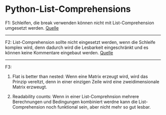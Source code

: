 # Python-List-Comprehensions

F1: Schleifen, die break verwenden können nicht mit List-Comprehension umgesetzt werden. [Quelle](https://switowski.com/blog/for-loop-vs-list-comprehension/)

---

F2: List-Comprehension sollte nicht eingesetzt werden, wenn die Schleife komplex wird, denn dadurch wird die Lesbarkeit eingeschränkt und es können keine Kommentare eingebaut werden. [Quelle](https://switowski.com/blog/for-loop-vs-list-comprehension/)

---

F3:

1. Flat is better than nested: Wenn eine Matrix erzeugt wird, wird das Prinzip vereltzt, denn in einer einzigen Zeile wird eine zweidimensionale Matrix erzweugt.

2. Readability counts: Wenn in einer List-Comprehnsion mehrere Berechnungen und Bedingungen kombiniert werdne kann die List-Comprehension noch funktional sein, aber nicht mehr so gut lesbar.
